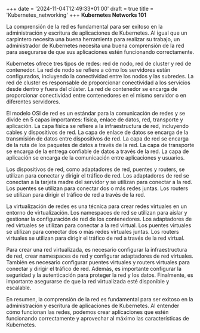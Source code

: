 +++
date = '2024-11-04T12:49:33+01:00'
draft = true
title = 'Kubernetes_networking'
+++
**Kubernetes Networks 101**

La comprensión de la red es fundamental para ser exitoso en la administración y escritura de aplicaciones de Kubernetes. Al igual que un carpintero necesita una buena herramienta para realizar su trabajo, un administrador de Kubernetes necesita una buena comprensión de la red para asegurarse de que sus aplicaciones estén funcionando correctamente.

Kubernetes ofrece tres tipos de redes: red de nodo, red de cluster y red de contenedor. La red de nodo se refiere a cómo los servidores están configurados, incluyendo la conectividad entre los nodos y las subredes. La red de cluster es responsable de proporcionar conectividad a los servicios desde dentro y fuera del clúster. La red de contenedor se encarga de proporcionar conectividad entre contenedores en el mismo servidor o en diferentes servidores.

El modelo OSI de red es un estándar para la comunicación de redes y se divide en 5 capas importantes: física, enlace de datos, red, transporte y aplicación. La capa física se refiere a la infraestructura de red, incluyendo cables y dispositivos de red. La capa de enlace de datos se encarga de la transmisión de datos entre dispositivos de red. La capa de red se encarga de la ruta de los paquetes de datos a través de la red. La capa de transporte se encarga de la entrega confiable de datos a través de la red. La capa de aplicación se encarga de la comunicación entre aplicaciones y usuarios.

Los dispositivos de red, como adaptadores de red, puentes y routers, se utilizan para conectar y dirigir el tráfico de red. Los adaptadores de red se conectan a la tarjeta madre del servidor y se utilizan para conectar a la red. Los puentes se utilizan para conectar dos o más redes juntas. Los routers se utilizan para dirigir el tráfico de red a través de la red.

La virtualización de redes es una técnica para crear redes virtuales en un entorno de virtualización. Los namespaces de red se utilizan para aislar y gestionar la configuración de red de los contenedores. Los adaptadores de red virtuales se utilizan para conectar a la red virtual. Los puentes virtuales se utilizan para conectar dos o más redes virtuales juntas. Los routers virtuales se utilizan para dirigir el tráfico de red a través de la red virtual.

Para crear una red virtualizada, es necesario configurar la infraestructura de red, crear namespaces de red y configurar adaptadores de red virtuales. También es necesario configurar puentes virtuales y routers virtuales para conectar y dirigir el tráfico de red. Además, es importante configurar la seguridad y la autenticación para proteger la red y los datos. Finalmente, es importante asegurarse de que la red virtualizada esté disponible y escalable.

En resumen, la comprensión de la red es fundamental para ser exitoso en la administración y escritura de aplicaciones de Kubernetes. Al entender cómo funcionan las redes, podemos crear aplicaciones que estén funcionando correctamente y aprovechar al máximo las características de Kubernetes.